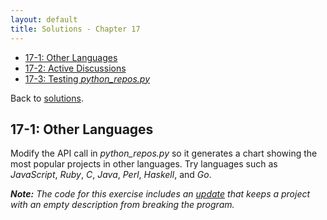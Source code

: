 ```yaml
---
layout: default
title: Solutions - Chapter 17
---
```


- [17-1: Other Languages](#other-languages)
- [17-2: Active Discussions](#active-discussions)
- [17-3: Testing *python_repos.py*](#testing-pythonrepos)

Back to [solutions](README.html).

17-1: Other Languages
---

Modify the API call in *python_repos.py* so it generates a chart showing the most popular projects in other languages. Try languages such as *JavaScript*, *Ruby*, *C*, *Java*, *Perl*, *Haskell*, and *Go*.

***Note:** The code for this exercise includes an [update](../chapter_17/README.html) that keeps a project with an empty description from breaking the program.*

```python
